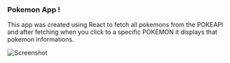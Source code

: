 ### Pokemon App !


This app was created using React to fetch all pokemons from the POKEAPI and after fetching when you click to a specific POKEMON it displays that pokemon informations.

![Screenshot](screenshot.png)
